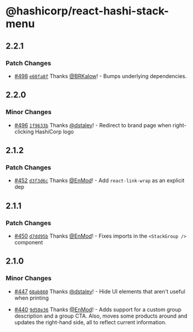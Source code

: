 # @hashicorp/react-hashi-stack-menu

## 2.2.1

### Patch Changes

- [#498](https://github.com/hashicorp/react-components/pull/498) [`e60fa8f`](https://github.com/hashicorp/react-components/commit/e60fa8f437a98f97f6c0ed396f194192cf5e376e) Thanks [@BRKalow](https://github.com/BRKalow)! - Bumps underlying dependencies.

## 2.2.0

### Minor Changes

- [#496](https://github.com/hashicorp/react-components/pull/496) [`1f9633b`](https://github.com/hashicorp/react-components/commit/1f9633bef6b7d9237adc901efb5a2175e32e3efb) Thanks [@dstaley](https://github.com/dstaley)! - Redirect to brand page when right-clicking HashiCorp logo

## 2.1.2

### Patch Changes

- [#452](https://github.com/hashicorp/react-components/pull/452) [`d3f3d6c`](https://github.com/hashicorp/react-components/commit/d3f3d6c7f4ba739979109694fd18f1ad3101eee9) Thanks [@EnMod](https://github.com/EnMod)! - Add `react-link-wrap` as an explicit dep

## 2.1.1

### Patch Changes

- [#450](https://github.com/hashicorp/react-components/pull/450) [`d7dd95b`](https://github.com/hashicorp/react-components/commit/d7dd95bef67a28f15be95d81a94db10eb36ffa7c) Thanks [@EnMod](https://github.com/EnMod)! - Fixes imports in the `<StackGroup />` component

## 2.1.0

### Minor Changes

- [#447](https://github.com/hashicorp/react-components/pull/447) [`68ab860`](https://github.com/hashicorp/react-components/commit/68ab860ae59f6df3b81a57eee953f6c33af3a75b) Thanks [@dstaley](https://github.com/dstaley)! - Hide UI elements that aren't useful when printing

- [#440](https://github.com/hashicorp/react-components/pull/440) [`9d58e36`](https://github.com/hashicorp/react-components/commit/9d58e36808c6d12aeeb283fb8fed8706e121dcc0) Thanks [@EnMod](https://github.com/EnMod)! - Adds support for a custom group description and a group CTA. Also, moves some products around and updates the right-hand side, all to reflect current information.
